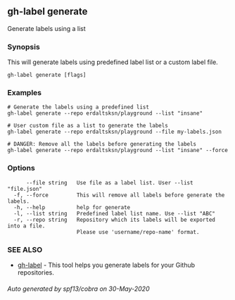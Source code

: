 ## gh-label generate

Generate labels using a list

### Synopsis

This will generate labels using predefined label list or a custom
label file.

```
gh-label generate [flags]
```

### Examples

```
# Generate the labels using a predefined list
gh-label generate --repo erdaltsksn/playground --list "insane"

# User custom file as a list to generate the labels
gh-label generate --repo erdaltsksn/playground --file my-labels.json

# DANGER: Remove all the labels before generating the labels
gh-label generate --repo erdaltsksn/playground --list "insane" --force
```

### Options

```
      --file string   Use file as a label list. User --list "file.json"
  -f, --force         This will remove all labels before generate the labels.
  -h, --help          help for generate
  -l, --list string   Predefined label list name. Use --list "ABC"
  -r, --repo string   Repository which its labels will be exported into a file.
                      Please use 'username/repo-name' format.
```

### SEE ALSO

* [gh-label](gh-label.md)	 - This tool helps you generate labels for your Github repositories.

###### Auto generated by spf13/cobra on 30-May-2020
